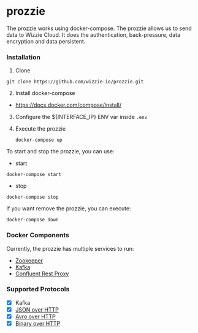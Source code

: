 # prozzie

The prozzie works using docker-compose. The prozzie allows us to send data to Wizzie Cloud. It does the authentication, back-pressure, data encryption and data persistent.

### Installation

1. Clone

  ```
  git clone https://github.com/wizzie-io/prozzie.git
  ```

2. Install docker-compose

  * https://docs.docker.com/compose/install/

3. Configure the ${INTERFACE_IP} ENV var inside `.env`

4. Execute the prozzie

   ```
   docker-compose up
   ```

To start and stop the prozzie, you can use:

  * start

  ```
  docker-compose start
  ```

  * stop

  ```
  docker-compose stop
  ```

If you want remove the prozzie, you can execute:

   ```
   docker-compose down
   ```

### Docker Components

Currently, the prozzie has multiple services to run:

 - [Zookeeper](https://hub.docker.com/_/zookeeper/)
 - [Kafka](https://hub.docker.com/r/wurstmeister/kafka/)
 - [Confluent Rest Proxy](https://github.com/wizzie-io/prozzie/tree/master/dockers/confluent-rest-proxy/)

### Supported Protocols

- [x] Kafka
- [x] [JSON over HTTP](http://docs.confluent.io/3.0.0/kafka-rest/docs/intro.html#produce-and-consume-json-messages)
- [x] [Avro over HTTP](http://docs.confluent.io/3.0.0/kafka-rest/docs/intro.html#produce-and-consume-avro-messages)
- [x] [Binary over HTTP](http://docs.confluent.io/3.0.0/kafka-rest/docs/intro.html#produce-and-consume-binary-messages)
